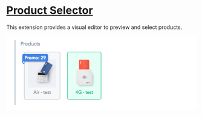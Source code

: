 # [Product Selector](https://github.com/sumup/contentful-extensions/tree/master/packages/products)

This extension provides a visual editor to preview and select products.

![Screenshot of products selector extension](screenshot.png)
